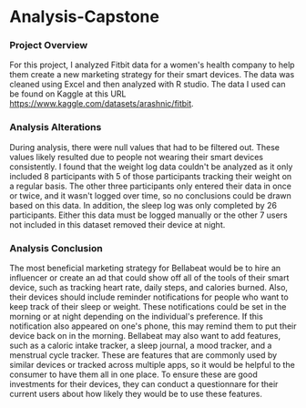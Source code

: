 # Analysis-Capstone
### Project Overview
For this project, I analyzed Fitbit data for a women's health company to help them create a new marketing strategy for their smart devices. The data was cleaned using Excel and then analyzed with R studio. 
The data I used can be found on Kaggle at this URL https://www.kaggle.com/datasets/arashnic/fitbit.
### Analysis Alterations
During analysis, there were null values that had to be filtered out. These values likely resulted due to people not wearing their smart devices consistently. I found that the weight log data couldn't be analyzed as it only included 8 participants with 5 of those participants tracking their weight on a regular basis. The other three participants only entered their data in once or twice, and it wasn't logged over time, so no conclusions could be drawn based on this data. In addition, the sleep log was only completed by 26 participants. Either this data must be logged manually or the other 7 users not included in this dataset removed their device at night. 
### Analysis Conclusion
The most beneficial marketing strategy for Bellabeat would be to hire an influencer or create an ad that could show off all of the tools of their smart device, such as tracking heart rate, daily steps, and calories burned. Also, their devices should include reminder notifications for people who want to keep track of their sleep or weight. These notifications could be set in the morning or at night depending on the individual's preference. If this notification also appeared on one's phone, this may remind them to put their device back on in the morning. Bellabeat may also want to add features, such as a caloric intake tracker, a sleep journal, a mood tracker, and a menstrual cycle tracker. These are features that are commonly used by similar devices or tracked across multiple apps, so it would be helpful to the consumer to have them all in one place. To ensure these are good investments for their devices, they can conduct a questionnare for their current users about how likely they would be to use these features.

